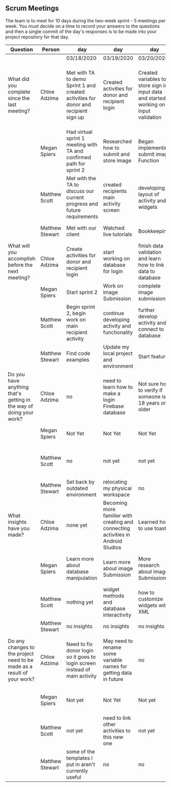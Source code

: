 ## Scrum Meetings
The team is to meet for 10 days during the two-week sprint - 5 meetings per week. You must decide on a time to record your answers to the questions and then a single commit of the day's responses is to be made into your project repository for that day.

Question    |          Person                                             | day | day | day | day | day | day | day |day | day | day |
------------|---------------------------------------------------------------------|-----|-----|-----|-----|-----|-----|-----|----|-----|-----|            
| | | 03/18/2020 | 03/19/2020 | 03/20/2020 | 03/25/2020 | 3/28/2020 | 3/31/2020 | | | | |                                
| What did you complete since the last meeting? | Chloe Adzima | Met with TA to demo Sprint 1 and created activities for donor and recipient sign up | Created activities for donor and recipient login | Created variables to store sign in input data and started working on input validation | Create signup and login database | Added forgot password option and fixed donor main so it only shows item postings of current user | Created espresso tests for donor & recipient signup and login activities
|            | Megan Spiers | Had virtual sprint 1 meeting with TA and confirmed path for sprint 2 | Researched how to submit and store image | Began implementing submit image Function | Began work on edit function | Went back and revised submit image Function | successfully store an image in storagebase 
|            | Matthew Scott |  Met with the TA to discuss our current progress and future requirements | created recipients main activity screen| developing layout of activity and widgets | created a filter for the recipients to browse items | pushed some updates to activities I was working on
|            | Matthew Stewart |  Met with our client  |  Watched live tutorials  |  Bookkeeping  |  obtained a working system  |  set up environment
| What will you accomplish before the next meeting? | Chloe Adzima | Create activities for donor and recipient login | start working on database for login | finish data validation and learn how to link data to database | connect user database with the item database | Create some espresso tests for login and signup | work on edit and delete activity
|            | Megan Spiers | Start sprint 2 | Work on image Submission | complete image submission | complete edit function | store image in Database | store image URL meta data 
|            | Matthew Scott |   Begin sprint 2, begin work on main recipient activity | continue developing activity and functionality | further develop activity and connect to database | further develop recipient activity | link some activities to database
|            | Matthew Stewart |  Find code examples  |  Update my local project and environment  |  Start feature  |  set up my computer  |  import and contribute something
| Do you have anything that's getting in the way of doing your work? | Chloe Adzima | no | need to learn how to make a login Firebase database | Not sure how to verify if someone is 18 years or older | no | no | not sure what other tests we need to do
|            | Megan Spiers | Not Yet | Not Yet | Not Yet | No | very bad internet service | no
|            | Matthew Scott |   no | not yet | not yet | trouble figuring out different android classes | not yet
|            | Matthew Stewart |  Set back by outdated environment  |  relocating my physical workspace  |  no  |  hardware failure  |  initiating new hardware 
| What insights have you made? |Chloe Adzima | none yet | Becoming more familier with creating and connecting activities in Android Studios | Learned how to use toast | Know how to create a new user account in firebase | understand how to connect a specific user to data in realtime database | none
|            | Megan Spiers | Learn more about database manipulation | Learn more about image Submission | More research about image Submission | activities can be reusable | learned to use Picasso | learned there are different types of databases 
|            | Matthew Scott |   nothing yet | widget methods and database interactivity | how to customize widgets with XML | learned more about save states for widgets | Espresso testing
|            | Matthew Stewart |  no insights  |  no insights  |  no insights  |  how to set up in linux  |  found ways to work
| Do any changes to the project need to be made as a result of your work? |Chloe Adzima | Need to fix donor login so it goes to login screen instead of main activity | May need to rename some variable names for getting data in future | no | need to update donor main activity to connect new item with a certain user | no | no
|            | Megan Spiers | Not yet | Not Yet | Not yet | No | need to fix constraints on post new item activity | need to fix image url upload 
|            | Matthew Scott |   not yet | need to link other activities to this new one | not yet | no | not yet
|            | Matthew Stewart |  some of the templates I put in aren't currently useful  |  no  |  no  |  no  |  no
